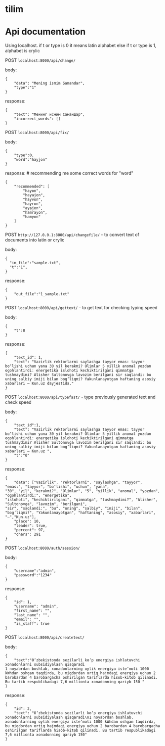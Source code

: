 # tilim
# Api documentation
Using localhost.
if t or type is 0 it means latin alphabet else if t or type is 1, alphabet is crylic

POST `localhost:8000/api/change/`

body:
```
{
    "data": "Mening ismim Samandar",
    "type":"1"
}
```
response:
```
{
    "text": "Менинг исмим Самандар",
    "incorrect_words": []
}
```


POST `localhost:8000/api/fix/`

body:
```
{
    "type":0,
    "word":"hayjon"
}
```

response:    # recommending me some correct words for "word"
```
{
    "recommended": [
        "hayon",
        "hayajon",
        "hayvon",
        "hayron",
        "ayajon",
        "hamrayon",
        "hamyon"
    ]
}
```

POST `http://127.0.0.1:8000/api/changefile/` - to convert text of documents into latin or crylic


body:
```
{
  "in_file":"sample.txt",
  "t":"1",
}
```
response:
```
{
    "out_file":"1_sample.txt"
}
```
POST `localhost:8000/api/gettext/` - to get text for checking typing speed


body:
```
{
    "t":0
}
```
response:
```
{
    "text_id": 1,
    "text": "Vazirlik rektorlarni saylashga tayyor emas: tayyor bo‘lishi uchun yana 30 yil kerakmi? Olimlar 5 yillik anomal yozdan ogohlantirdi: energetika islohoti kechiktirilgani qimmatga tushmaydimi? Alisher Sultonovga lavozim berilgani sir saqlandi: bu uning salbiy imiji bilan bog‘liqmi? Yakunlanayotgan haftaning asosiy xabarlari – Kun.uz dayjestida."
}
```
POST `localhost:8000/api/typefast/` - type previously generated text and check speed


body:
```
{
    "text_id":1,
    "text": "Vazirlik rektorlarni saylashga tayyor emas: tayyor bo‘lishi uchun yana 30 yil kerakmi? Olimlar 5 yillik anomal yozdan ogohlantirdi: energetika islohoti kechiktirilgani qimmatga tushmaydimi? Alisher Sultonovga lavozim berilgani sir saqlandi: bu uning salbiy imiji bilan bog‘liqmi? Yakunlanayotgan haftaning asosiy xabarlari – Kun.uz ",
    "t":"0"
}
```
response:
```
{
    "data": ["Vazirlik", "rektorlarni", "saylashga", "tayyor", "emas:", "tayyor", "bo‘lishi", "uchun", "yana", 
"30", "yil", "kerakmi?", "Olimlar", "5", "yillik", "anomal", "yozdan", "ogohlantirdi:", "energetika", 
"islohoti", "kechiktirilgani", "qimmatga", "tushmaydimi?", "Alisher", "Sultonovga", "lavozim", "berilgani",
"sir", "saqlandi:", "bu", "uning", "salbiy", "imiji", "bilan", "bog‘liqmi?", "Yakunlanayotgan", "haftaning", "asosiy", "xabarlari", "–","Kun.uz"],
    "place": 10,
    "leader": true,
    "percent": 97,
    "chars": 291
}
```
POST `localhost:8000/auth/session/`


body:
```
{
    "username":"admin",
    "password":"1234"
}
```
response:
```
{
    "id": 1,
    "username": "admin",
    "first_name": "",
    "last_name": "",
    "email": "",
    "is_staff": true
}
```
POST `localhost:8000/api/createtext/`


body:
```
{
    "text":"O‘zbekistonda sezilarli ko‘p energiya ishlatuvchi xonadonlarni subsidiyalash qisqaradi
1 noyabrdan boshlab, xonadonlarning oylik energiya iste’moli 1000 kWhdan oshgan taqdirda, bu miqdordan ortiq hajmdagi energiya uchun 2 barobardan 4 barobargacha oshirilgan tariflarda hisob-kitob qilinadi. Bu tartib respublikadagi 7,6 millionta xonadonning qariyb 150 "
}
```
response:
```
{
    "id": 2,
    "text": "O‘zbekistonda sezilarli ko‘p energiya ishlatuvchi xonadonlarni subsidiyalash qisqaradi\n1 noyabrdan boshlab, xonadonlarning oylik energiya iste’moli 1000 kWhdan oshgan taqdirda, bu miqdordan ortiq hajmdagi energiya uchun 2 barobardan 4 barobargacha oshirilgan tariflarda hisob-kitob qilinadi. Bu tartib respublikadagi 7,6 millionta xonadonning qariyb 150"
}
```

